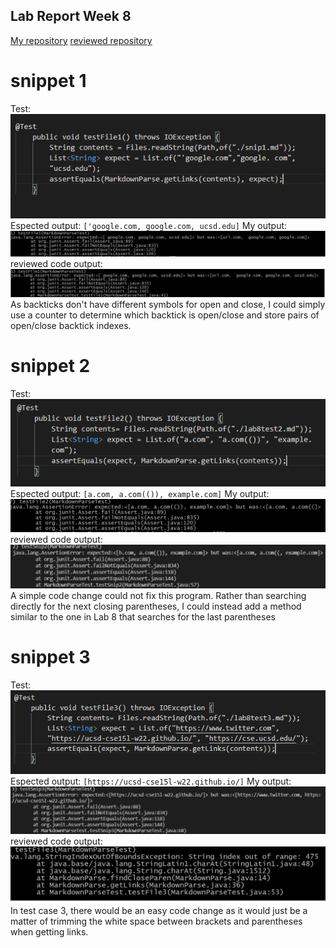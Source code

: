 ## Lab Report Week 8
[My repository](https://github.com/junlinchen12138/markdown-parse)
 [reviewed repository](https://github.com/5ean-github/markdown-parse)

# snippet 1
Test:
![Image](1test.png)
Espected output: ``['google.com, google.com, ucsd.edu]``
My output:
![Image](1myoutput1.png)
reviewed code output:
![Image](1output1.png)
As backticks don't have different symbols for open and close, I could simply use a counter to determine which backtick is open/close and store pairs of open/close backtick
indexes.

# snippet 2
Test:
![Image](1test2.png)
Espected output: ``[a.com, a.com(()), example.com]``
My output:
![Image](1myoutput2.png)
reviewed code output:
![Image](1output2.png)
A simple code change could not fix this program. Rather than searching directly for the next closing parentheses, I could instead add a method similar to the one in Lab 8 that
searches for the last parentheses

# snippet 3
Test:
![Image](1test3.png)
Espected output: ``[https://ucsd-cse15l-w22.github.io/]``
My output:
![Image](1myoutput3.png)
reviewed code output:
![Image](1output3.png)
In test case 3, there would be an easy code change as it would just be a matter of trimming the white space between brackets and parentheses when getting links.

 


